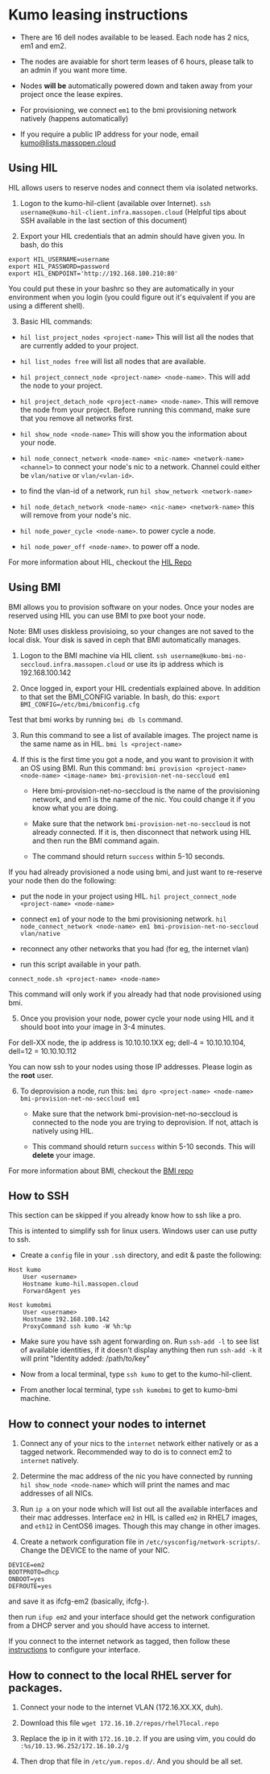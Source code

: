 # Kumo leasing instructions

* There are 16 dell nodes available to be leased. Each node has 2 nics, em1 and em2.

* The nodes are avaiable for short term leases of 6 hours, please talk to an admin
if you want more time.

* Nodes **will be** automatically powered down and taken away from your project once the lease expires.

* For provisioning, we connect `em1` to the bmi provisioning network natively (happens automatically)

* If you require a public IP address for your node, email kumo@lists.massopen.cloud

## Using HIL

HIL allows users to reserve nodes and connect them via isolated networks.

1. Logon to the kumo-hil-client (available over Internet).
  `ssh username@kumo-hil-client.infra.massopen.cloud` (Helpful tips about SSH available in the last section of this document)

2. Export your HIL credentials that an admin should have given you. In bash, do this

```
export HIL_USERNAME=username
export HIL_PASSWORD=password
export HIL_ENDPOINT='http://192.168.100.210:80'
```

You could put these in your bashrc so they are automatically in your environment
when you login (you could figure out it's equivalent if you are using a different shell).

3. Basic HIL commands:

* `hil list_project_nodes <project-name>`
    This will list all the nodes that are currently added to your project.

* `hil list_nodes free`
   will list all nodes that are available.

* `hil project_connect_node <project-name> <node-name>`.
    This will add the node to your project.

* `hil project_detach_node <project-name> <node-name>`.
    This will remove the node from your project. Before running this command, make
    sure that you remove all networks first.

* `hil show_node <node-name>`
    This will show you the information about your node.

* `hil node_connect_network <node-name> <nic-name> <network-name> <channel>`
    to connect your node's nic to a network. Channel could either be `vlan/native`
    or `vlan/<vlan-id>`.

* to find the vlan-id of a network, run `hil show_network <network-name>`

* `hil node_detach_network <node-name> <nic-name> <network-name>`
    this will remove <network-name> from your node's nic.

* `hil node_power_cycle <node-name>`.
    to power cycle a node.

* `hil node_power_off <node-name>`.
    to power off a node.

For more information about HIL, checkout the [HIL Repo](github.com/cci-moc/hil)


## Using BMI

BMI allows you to provision software on your nodes. Once your nodes are reserved using HIL
you can use BMI to pxe boot your node.

Note: BMI uses diskless provisioing, so your changes are not saved to the local disk. Your disk is
saved in ceph that BMI automatically manages.

1. Logon to the BMI machine via HIL client.
    `ssh username@kumo-bmi-no-seccloud.infra.massopen.cloud`
    or use its ip address which is 192.168.100.142

2. Once logged in, export your HIL credentials explained above. In addition to that
set the BMI_CONFIG variable. In bash, do this:
    `export BMI_CONFIG=/etc/bmi/bmiconfig.cfg`

Test that bmi works by running `bmi db ls` command.


3. Run this command to see a list of available images. The project name is the same name as in HIL.
    `bmi ls <project-name>`


4. If this is the first time you got a node, and you want to provision it with an OS using BMI.
Run this command:
    `bmi provision <project-name> <node-name> <image-name> bmi-provision-net-no-seccloud em1`


    * Here bmi-provision-net-no-seccloud is the name of the provisioning network,
    and em1 is the name of the nic. You could change it if you know what you are doing.

    * Make sure that the network `bmi-provision-net-no-seccloud` is not already connected.
    If it is, then disconnect that network using HIL and then run the BMI command again.

    * The command should return `success` within 5-10 seconds.


If you had already provisioned a node using bmi, and just want to re-reserve your node then
do the following:

* put the node in your project using HIL.
`hil project_connect_node <project-name> <node-name>`

* connect `em1` of your node to the bmi provisioning network.
`hil node_connect_network <node-name> em1 bmi-provision-net-no-seccloud vlan/native`

* reconnect any other networks that you had (for eg, the internet vlan)

* run this script available in your path.

 `connect_node.sh <project-name> <node-name>`


This command will only work if you already had that node provisioned using bmi.


5. Once you provision your node, power cycle your node using HIL and it should boot
into your image in 3-4 minutes.

For dell-XX node, the ip address is 10.10.10.1XX
eg; dell-4 = 10.10.10.104, dell=12 = 10.10.10.112

You can now ssh to your nodes using those IP addresses. Please login as the **root** user.


6. To deprovision a node, run this:
    `bmi dpro <project-name> <node-name> bmi-provision-net-no-seccloud em1`

    * Make sure that the network bmi-provision-net-no-seccloud is connected to the node
    you are trying to deprovision. If not, attach is natively using HIL.

    * This command should return `success` within 5-10 seconds. This will **delete** your
    image.

For more information about BMI, checkout the [BMI repo](github.com/cci-moc/ims)


## How to SSH

This section can be skipped if you already know how to ssh like a pro.

This is intented to simplify ssh for linux users. Windows user can use putty to ssh.

* Create a `config` file in your `.ssh` directory, and edit & paste the following:

```
Host kumo
    User <username>
    Hostname kumo-hil.massopen.cloud
    ForwardAgent yes

Host kumobmi
    User <username>
    Hostname 192.168.100.142
    ProxyCommand ssh kumo -W %h:%p
```

* Make sure you have ssh agent forwarding on.
  Run `ssh-add -l` to see list of available identities, if it doesn't display anything
  then run `ssh-add -k` it will print "Identity added: /path/to/key"

* Now from a local terminal, type `ssh kumo` to get to the kumo-hil-client.

* From another local terminal, type `ssh kumobmi` to get to kumo-bmi machine.

## How to connect your nodes to internet

1. Connect any of your nics to the `internet` network either natively or as a
tagged network. Recommended way to do is to connect em2 to `internet` natively.

2. Determine the mac address of the nic you have connected by running
`hil show_node <node-name>` which will print the names and mac addresses of all
NICs.

3. Run `ip a` on your node which will list out all the available interfaces and
their mac addresses. Interface `em2` in HIL is called `em2` in RHEL7 images, and
`eth12` in CentOS6 images. Though this may change in other images.

4. Create a network configuration file in `/etc/sysconfig/network-scripts/`.
Change the DEVICE to the name of your NIC.
```
DEVICE=em2
BOOTPROTO=dhcp
ONBOOT=yes
DEFROUTE=yes
```
and save it as ifcfg-em2 (basically, ifcfg-<interface-name>).

then run `ifup em2` and your interface should get the network configuration from a
DHCP server and you should have access to internet.

If you connect to the internet network as tagged, then follow these
[instructions](https://access.redhat.com/documentation/en-us/red_hat_enterprise_linux/7/html/networking_guide/sec-configure_802_1q_vlan_tagging_using_the_command_line) to configure your
interface.


## How to connect to the local RHEL server for packages.

1. Connect your node to the internet VLAN (172.16.XX.XX, duh).

2. Download this file `wget 172.16.10.2/repos/rhel7local.repo`

3. Replace the ip in it with `172.16.10.2`. If you are using vim, you could do
`:%s/10.13.96.252/172.16.10.2/g`

4. Then drop that file in `/etc/yum.repos.d/`. And you should be all set.

